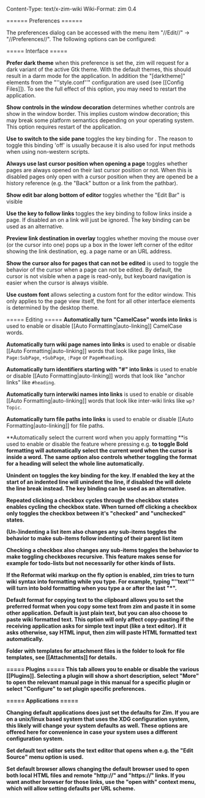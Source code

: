 Content-Type: text/x-zim-wiki
Wiki-Format: zim 0.4

====== Preferences ======

The preferences dialog  can be accessed with the menu item "//Edit//" -> "//Preferences//". The following options can be configured:

===== Interface =====

**Prefer dark theme** when this preference is set the, zim will request for a dark variant of the active Gtk theme. With the default themes, this should result in a darm mode for the application. In addition the "[darktheme]" elements from the "''style.conf''" configuration are used (see [[Config Files]]). To see the full effect of this option, you may need to restart the application.

**Show controls in the window decoration** determines whether controls are show in the window border. This implies custom window decoration; this may break some platform semantics depending on your operating system. This option requires restart of the application.

**Use <Ctrl><Space> to switch to the side pane** toggles the key binding for <Ctrl><Space>. The reason to toggle this binding 'off' is usually because it is also used for input methods when using non-western scripts.

**Always use last cursor position when opening a page** toggles whether pages are always opened on their last cursor position or not. When this is disabled pages only open with a cursor position when they are opened be a history reference (e.g. the "Back" button or a link from the pathbar).

**Show edit bar along bottom of editor** toggles whether the "Edit Bar" is visible

**Use the <Enter> key to follow links** toggles the key binding to follow links inside a page. If disabled an <Enter> on a link will just be ignored. The <Alt><Enter> key binding can be used as an alternative.

**Preview link destination in overlay** toggles whether moving the mouse over (or the cursor into one) pops up a box in the lower left corner of the editor showing the link destination, eg. a page name or an URL address.

**Show the cursor also for pages that can not be edited** is used to toggle the behavior of the cursor when a page can not be edited. By default, the cursor is not visible when a page is read-only, but keyboard navigation is easier when the cursor is always visible.

**Use custom font** allows selecting a custom font for the editor window. This only applies to the page view itself, the font for all other interface elements is determined by the desktop theme.

===== Editing =====
**Automatically turn "CamelCase" words into links** is used to enable or disable [[Auto Formatting|auto-linking]] CamelCase words.

**Automatically turn wiki page names into links** is used to enable or disable [[Auto Formatting|auto-linking]] words that look like page links, like ``Page:SubPage``, ``+SubPage``, ``:Page`` or ``Page#heading``.

**Automatically turn identifiers starting with "#" into links** is used to enable or disable [[Auto Formatting|auto-linking]] words that look like "anchor links" like ``#heading``.

**Automatically turn interwiki names into links** is used to enable or disable [[Auto Formatting|auto-linking]] words that look like inter-wiki links like ``wp?Topic``.

**Automatically turn file paths into links** is used to enable or disable [[Auto Formatting|auto-linking]] for file paths.

**Automatically select the current word when you apply formatting **is used to enable or disable the feature where pressing e.g. <Ctrl><B> to toggle Bold formatting will automatically select the current word when the cursor is inside a word. The same option also controls whether toggling the format for a heading will select the whole line automatically.

**Unindent on <BackSpace>** toggles the key binding for the <BackSpace> key. If enabled the <BackSpace> key at the start of an indented line will unindent the line, if disabled the will delete the line break instead. The <Shift><Tab> key binding can be used as an alternative.

**Repeated clicking a checkbox cycles through the checkbox states** enables cycling the checkbox state. When turned off clicking a checkbox only toggles the checkbox between it's "checked" and "unchecked" states.

**(Un-)indenting a list item also changes any sub-items** toggles the behavior to make sub-items follow indenting of their parent list item

**Checking a checkbox also changes any sub-items** toggles the behavior to make toggling checkboxes recursive. This feature makes sense for example for todo-lists but not necessarily for other kinds of lists.

If the Reformat wiki markup on the fly option is enabled, zim tries to turn wiki syntax into formatting while you type. For example, typing "''**text**''" will turn into bold formatting when you type a <space> or <enter> after the last "*".

**Default format for copying text to the clipboard** allows you to set the preferred format when you copy some text from zim and paste it in some other application. Default is just plain text, but you can also choose to paste wiki formatted text. This option will only affect copy-pasting if the receiving application asks for simple text input (like a text editor). If it asks otherwise, say HTML input, then zim will paste HTML formatted text automatically.

**Folder with templates for attachment files** is the folder to look for file templates, see [[Attachments]] for details.

===== Plugins =====
This tab allows you to enable or disable the various [[Plugins]]. Selecting a plugin will show a short description, select "More" to open the relevant manual page in this manual for a specific plugin or select "Configure" to set plugin specific preferences.

===== Applications =====

Changing default applications does just set the defaults for Zim. If you are on a unix/linux based system that uses the XDG configuration system, this likely will change your system defaults as well. These options are offered here for convenience in case your system uses a different configuration system.

**Set default text editor** sets the text editor that opens when e.g. the "Edit Source" menu option is used.

**Set default browser** allows changing the default browser used to open both local HTML files and remote "http://" and "https://" links. If you want another browser for those links, use the "open with" context menu, which will allow setting defaults per URL scheme.
